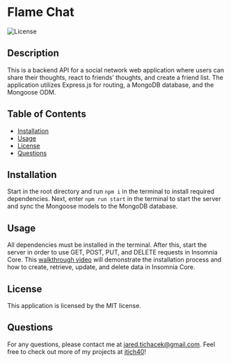 # Flame Chat
  ![License](https://img.shields.io/badge/license-MIT-red.svg)

## Description
 This is a backend API for a social network web application where users can share their thoughts, react to friends’ thoughts, and create a friend list. The application utilizes Express.js for routing, a MongoDB database, and the Mongoose ODM. 

## Table of Contents
* [Installation](#installation)
* [Usage](#usage)
* [License](#license)
* [Questions](#questions)

## Installation

Start in the root directory and run `npm i` in the terminal to install required dependencies. Next, enter `npm run start` in the terminal to start the server and sync the Mongoose models to the MongoDB database.

## Usage
All dependencies must be installed in the terminal. After this, start the server in order to use GET, POST, PUT, and DELETE requests in Insomnia Core. This [walkthrough video](https://drive.google.com/file/d/1wq5E1ODqMz_7OhGlIpq_6UKr6SvDlGJO/view) will demonstrate the installation process and how to create, retrieve, update, and delete data in Insomnia Core.

## License
  This application is licensed by the MIT license.


## Questions

For any questions, please contact me at jared.tichacek@gmail.com. Feel free to check out more of my projects at [jtich40](https://github.com/jtich40)!
